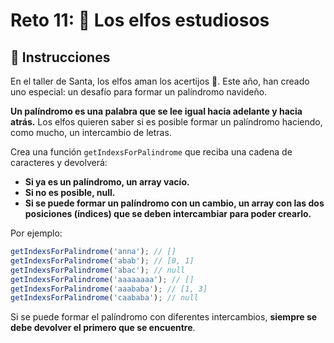 # Reto 11: 📖 Los elfos estudiosos

## 📝 Instrucciones

En el taller de Santa, los elfos aman los acertijos 🧠. Este año, han creado uno especial: un desafío para formar un palíndromo navideño.

**Un palíndromo es una palabra que se lee igual hacia adelante y hacia atrás.** Los elfos quieren saber si es posible formar un palíndromo haciendo, como mucho, un intercambio de letras.

Crea una función `getIndexsForPalindrome` que reciba una cadena de caracteres y devolverá:

- **Si ya es un palíndromo, un array vacío.**
- **Si no es posible, null.**
- **Si se puede formar un palíndromo con un cambio, un array con las dos posiciones (índices) que se deben intercambiar para poder crearlo.**

Por ejemplo:

```js
getIndexsForPalindrome('anna'); // []
getIndexsForPalindrome('abab'); // [0, 1]
getIndexsForPalindrome('abac'); // null
getIndexsForPalindrome('aaaaaaaa'); // []
getIndexsForPalindrome('aaababa'); // [1, 3]
getIndexsForPalindrome('caababa'); // null
```

Si se puede formar el palíndromo con diferentes intercambios, **siempre se debe devolver el primero que se encuentre**.
